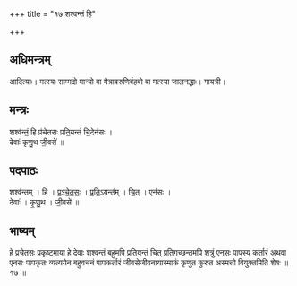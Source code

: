 +++
title = "१७ शश्वन्तं हि"

+++
## अधिमन्त्रम्
आदित्याः। मत्स्यः साम्मदो मान्यो वा मैत्रावरुणिर्बहवो वा मत्स्या जालनद्धाः। गायत्री।

## मन्त्रः
शश्व॑न्तं॒ हि प्र॑चेतसः प्रति॒यन्तं॑ चि॒देन॑सः ।  
देवाः॑ कृणु॒थ जी॒वसे॑ ॥

## पदपाठः
शश्व॑न्तम् । हि । प्र॒ऽचे॒त॒सः॒ । प्र॒ति॒ऽयन्त॑म् । चि॒त् । एन॑सः ।  
देवाः॑ । कृ॒णु॒थ । जी॒वसे॑ ॥

## भाष्यम्
हे प्रचेतसः प्रकृष्टमाया हे देवाः शश्वन्तं बहुमपि प्रतियन्तं चित् प्रतिगच्छन्तमपि शत्रुं एनसः पापस्य कर्तारं अथवा एनसः पापकृतः व्यत्ययेन बहुवचनं पापकर्तारं जीवसेजीवनायास्माकं कृणुत कुरुत अस्मत्तो वियुक्तमिति शेषः ॥ १७ ॥